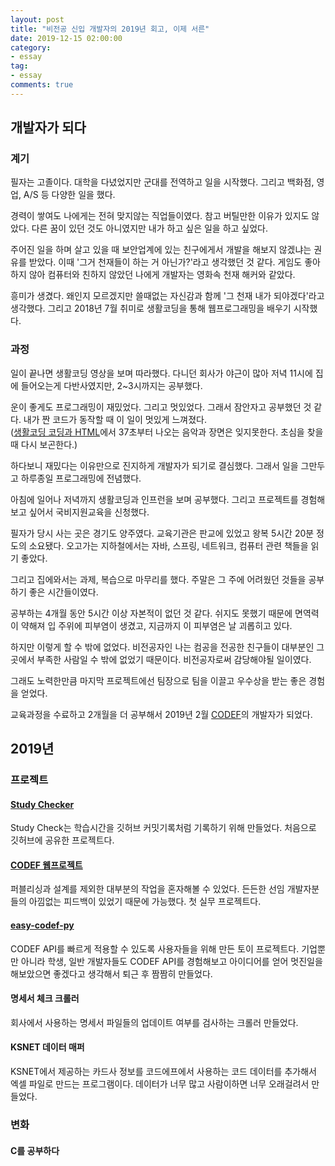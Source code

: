 ```yaml
---
layout: post
title: "비전공 신입 개발자의 2019년 회고, 이제 서른"
date: 2019-12-15 02:00:00
category: 
- essay
tag: 
- essay
comments: true
---
```




## 개발자가 되다
### 계기
필자는 고졸이다. 대학을 다녔었지만 군대를 전역하고 일을 시작했다. 그리고 백화점, 영업, A/S 등 다양한 일을 했다.

경력이 쌓여도 나에게는 전혀 맞지않는 직업들이였다. 참고 버틸만한 이유가 있지도 않았다. 다른 꿈이 있던 것도 아니였지만 내가 하고 싶은 일을 하고 싶었다.

주어진 일을 하며 살고 있을 때 보안업계에 있는 친구에게서 개발을 해보지 않겠냐는 권유를 받았다. 이때 '그거 천재들이 하는 거 아닌가?'라고 생각했던 것 같다. 게임도 좋아하지 않아 컴퓨터와 친하지 않았던 나에게 개발자는 영화속 천재 해커와 같았다.

흥미가 생겼다. 왜인지 모르겠지만 쓸때없는 자신감과 함께 '그 천재 내가 되야겠다'라고 생각했다. 그리고 2018년 7월 취미로 생활코딩을 통해 웹프로그래밍을 배우기 시작했다.

### 과정
일이 끝나면 생활코딩 영상을 보며 따라했다. 다니던 회사가 야근이 많아 저녁 11시에 집에 들어오는게 다반사였지만, 2~3시까지는 공부했다.

운이 좋게도 프로그래밍이 재밌었다. 그리고 멋있었다. 그래서 잠안자고 공부했던 것 같다. 내가 짠 코드가 동작할 때 이 일이 멋있게 느껴졌다.  
([생활코딩 코딩과 HTML](https://opentutorials.org/course/3084/18445)에서 37초부터 나오는 음악과 장면은 잊지못한다. 초심을 찾을 때 다시 보곤한다.)

하다보니 재밌다는 이유만으로 진지하게 개발자가 되기로 결심했다. 그래서 일을 그만두고 하루종일 프로그래밍에 전념했다.

아침에 일어나 저녁까지 생활코딩과 인프런을 보며 공부했다. 그리고 프로젝트를 경험해보고 싶어서 국비지원교육을 신청했다.

필자가 당시 사는 곳은 경기도 양주였다. 교육기관은 판교에 있었고 왕복 5시간 20분 정도의 소요됐다. 오고가는 지하철에서는 자바, 스프링, 네트워크, 컴퓨터 관련 책들을 읽기 좋았다.

그리고 집에와서는 과제, 복습으로 마무리를 했다. 주말은 그 주에 어려웠던 것들을 공부하기 좋은 시간들이였다. 

공부하는 4개월 동안 5시간 이상 자본적이 없던 것 같다. 쉬지도 못했기 때문에 면역력이 약해져 입 주위에 피부염이 생겼고, 지금까지 이 피부염은 날 괴롭히고 있다.

하지만 이렇게 할 수 밖에 없었다. 비전공자인 나는 컴공을 전공한 친구들이 대부분인 그곳에서 부족한 사람일 수 밖에 없었기 때문이다. 비전공자로써 감당해야될 일이였다.

그래도 노력한만큼 마지막 프로젝트에선 팀장으로 팀을 이끌고 우수상을 받는 좋은 경험을 얻었다.

교육과정을 수료하고 2개월을 더 공부해서 2019년 2월 [CODEF](https://codef.io)의 개발자가 되었다.


## 2019년 
### 프로젝트
#### [Study Checker](https://github.com/dc7303/studyChecker)
Study Check는 학습시간을 깃허브 커밋기록처럼 기록하기 위해 만들었다. 처음으로 깃허브에 공유한 프로젝트다.

#### [CODEF 웹프로젝트](https://codef.io)
퍼블리싱과 설계를 제외한 대부분의 작업을 혼자해볼 수 있었다. 든든한 선임 개발자분들의 아낌없는 피드백이 있었기 때문에 가능했다. 첫 실무 프로젝트다.

#### [easy-codef-py](https://github.com/dc7303/easy-codef-py)
CODEF API를 빠르게 적용할 수 있도록 사용자들을 위해 만든 토이 프로젝트다. 기업뿐만 아니라 학생, 일반 개발자들도 CODEF API를 경험해보고 아이디어를 얻어 멋진일을 해보았으면 좋겠다고 생각해서 퇴근 후 짬짬히 만들었다.

#### 명세서 체크 크롤러
회사에서 사용하는 명세서 파일들의 업데이트 여부를 검사하는 크롤러 만들었다.

#### KSNET 데이터 매퍼
KSNET에서 제공하는 카드사 정보를 코드에프에서 사용하는 코드 데이터를 추가해서 엑셀 파일로 만드는 프로그램이다. 데이터가 너무 많고 사람이하면 너무 오래걸려서 만들었다.


### 변화
#### C를 공부하다
